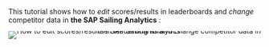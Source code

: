 This tutorial shows how to *edit* scores/results in leaderboards and *change* competitor data in **the SAP Sailing Analytics** :

<div style="text-align: center; line-height: 0;">
  <a href="https://vimeo.com/488484658" target="_blank">
    <img src="https://i.vimeocdn.com/video/1010898993-1939bb3284504da7d6ce0c7ca44c68bac843370b6b01723d78ee672bf2568701-d?f=webp&region=us" alt="How to edit scores/results in leaderboards and change competitor data in the SAP Sailing Analytics" style="display: inline-block;">
  </a>
  <div style="line-height: normal; margin-top: -18em;">
    <a href="https://vimeo.com/488484658" target="_blank" style="
      display: inline-block;
      vertical-align: middle;
      background-color: #007BFF;
      color: white;
      padding: 10px 20px;
      border-radius: 4px;
      text-decoration: none;
      font-weight: bold;
    ">Watch the Video</a>
  </div>
  <br><br><br>